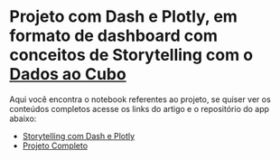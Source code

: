 # Projeto com Dash e Plotly, em formato de dashboard com conceitos de Storytelling com o [Dados ao Cubo](https://www.dadosaocubo.com/)

Aqui você encontra o notebook referentes ao projeto, se quiser ver os conteúdos completos acesse os links do artigo e o repositório do app abaixo:

+ [Storytelling com Dash e Plotly](https://dadosaocubo.com/storytelling-com-dash-e-plotly/)
+ [Projeto Completo](https://github.com/diasctiago/dash-accidents-report)
